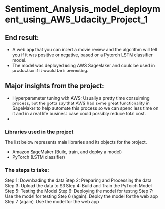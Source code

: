 # Sentiment_Analysis_model_deployment_using_AWS_Udacity_Project_1


## End result: 
- A web app that you can insert a movie review and the algorithm will tell you if it was positive or negative, based on a Pytorch LSTM classifier model. 
- The model was deployed using AWS SageMaker and could be used in production if it would be inteeresting.

## Major insights from the project: 
- Hyperparameter tuning with AWS: Usually a pretty time consuiming process, but the gotta say that AWS had some great functionality in SageMaker to help automate this process so we can spend less time on it and in a real life business case could possibly reduce total cost. 
- 

### Libraries used in the project

The list below represents main libraries and its objects for the project.

- Amazon SageMaker (Build, train, and deploy a model)
- PyTorch (LSTM classifier)

### The steps to take:
Step 1: Downloading the data
Step 2: Preparing and Processing the data
Step 3: Upload the data to S3
Step 4: Build and Train the PyTorch Model
Step 5: Testing the Model
Step 6: Deploying the model for testing
Step 7: Use the model for testing
Step 6 (again): Deploy the model for the web app
Step 7 (again): Use the model for the web app
